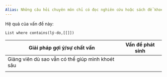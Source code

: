 ```yaml
---
Alias: Những câu hỏi chuyên môn chỉ có đọc nghiên cứu hoặc sách để khoét sâu vào một ý tưởng, chứ sinh viên cũng không có lợi thế gì hơn
---
```


Hệ quả của vấn đề này:
```dataview
List where contains(lý-do,[[]])
```

| Giải pháp gợi ý/sự chất vấn                      | Vấn đề phát sinh |
| ------------------------------------------------ | ---------------- |
| Giảng viên dù sao vẫn có thể giúp mình khoét sâu |                  |
|                                                  |                  |
